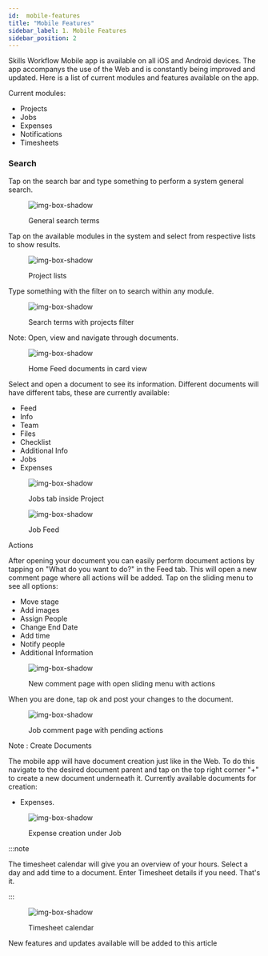 ```yaml
---
id:  mobile-features
title: "Mobile Features"
sidebar_label: 1. Mobile Features
sidebar_position: 2
---
```


Skills Workflow Mobile app is available on all iOS and Android devices. The app accompanys the use of the Web and is constantly being improved and updated. Here is a list of current modules and features available on the app.

Current modules:

- Projects
- Jobs
- Expenses
- Notifications
- Timesheets

### Search

Tap on the search bar and type something to perform a system general search.

<figure>

![img-box-shadow](/img/university/mobile/mobilefeat1.png)
<figcaption>General search terms</figcaption>
</figure>

Tap on the available modules in the system and select from respective lists to show results.

<figure>

![img-box-shadow](/img/university/mobile/mobilefeat2.png)
<figcaption>Project lists</figcaption>
</figure>

Type something with the filter on to search within any module.

<figure>

![img-box-shadow](/img/university/mobile/mobilefeat3.png)
<figcaption>Search terms with projects filter</figcaption>
</figure>

Note: Open, view and navigate through documents.

<figure>

![img-box-shadow](/img/university/mobile/mobilefeat4.png)
<figcaption>Home Feed documents in card view</figcaption>
</figure>

Select and open a document to see its information. Different documents will have different tabs, these are currently available:

- Feed
- Info
- Team
- Files
- Checklist
- Additional Info
- Jobs
- Expenses

<figure>

![img-box-shadow](/img/university/mobile/mobilefeat5.png)
<figcaption>Jobs tab inside Project</figcaption>
</figure>

<figure>

![img-box-shadow](/img/university/mobile/mobilefeat6.png)
<figcaption>Job Feed</figcaption>
</figure>

Actions

After opening your document you can easily perform document actions by tapping on "What do you want to do?" in the Feed tab. This will open a new comment page where all actions will be added. Tap on the sliding menu to see all options:

- Move stage
- Add images
- Assign People
- Change End Date
- Add time
- Notify people
- Additional Information

<figure>

![img-box-shadow](/img/university/mobile/mobilefeat7.png)
<figcaption>New comment page with open sliding menu with actions</figcaption>
</figure>

When you are done, tap ok and post your changes to the document.

<figure>

![img-box-shadow](/img/university/mobile/mobilefeat8.png)
<figcaption>Job comment page with pending actions</figcaption>
</figure>

Note : Create Documents

The mobile app will have document creation just like in the Web. To do this navigate to the desired document parent and tap on the top right corner "+" to create a new document underneath it. Currently available documents for creation:

- Expenses.

<figure>

![img-box-shadow](/img/university/mobile/mobilefeat9.png)
<figcaption>Expense creation under Job</figcaption>
</figure>

:::note

The timesheet calendar will give you an overview of your hours. Select a day and add time to a document. Enter Timesheet details if you need. That's it.

:::

<figure>

![img-box-shadow](/img/university/mobile/mobilefeat10.png)
<figcaption>Timesheet calendar</figcaption>
</figure>

New features and updates available will be added to this article


